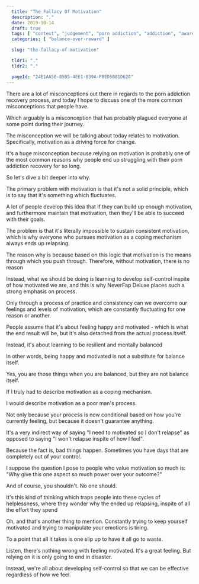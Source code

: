 ```yaml
---
  title: "The Fallacy Of Motivation"
  description: "."
  date: 2019-10-14
  draft: true
  tags: [ "context", "judgement", "porn addiction", "addiction", "awareness", "awareness exercises", "perspective", "nofap", "neverfap", "neverfap deluxe" ]
  categories: [ "balance-over-reward" ]

  slug: "the-fallacy-of-motivation"

  tldr1: "."
  tldr2: "."

  pageId: "24E1AA5E-85B5-4EE1-839A-FBED5B81D628"
---
```


There are a lot of misconceptions out there in regards to the porn addiction recovery process, and today I hope to discuss one of the more common misconceptions that people have.

Which arguably is a misconception that has probably plagued everyone at some point during their journey.

The misconception we will be talking about today relates to motivation. Specifically, motivation as a driving force for change.

It's a huge misconception because relying on motivation is probably one of the most common reasons why people end up struggling with their porn addiction recovery for so long.

So let's dive a bit deeper into why.

The primary problem with motivation is that it's not a solid principle, which is to say that it's something which fluctuates.

A lot of people develop this idea that if they can build up enough motivation, and furthermore maintain that motivation, then they'll be able to succeed with their goals.

The problem is that it's literally impossible to sustain consistent motivation, which is why everyone who pursues motivation as a coping mechanism always ends up relapsing.

The reason why is because based on this logic that motivation is the means through which you push through. Therefore, without motivation, there is no reason

Instead, what we should be doing is learning to develop self-control inspite of how motivated we are, and this is why NeverFap Deluxe places such a strong emphasis on process.

Only through a process of practice and consistency can we overcome our feelings and levels of motivation, which are constantly fluctuating for one reason or another.

People assume that it's about feeling happy and motivated - which is what the end result will be, but it's also detached from the actual process itself.

Instead, it's about learning to be resilient and mentally balanced

In other words, being happy and motivated is not a substitute for balance itself.

Yes, you are those things when you are balanced, but they are not balance itself.


If I truly had to describe motivation as a coping mechanism.


I would describe motivation as a poor man's process.


Not only because your process is now conditional based on how you're currently feeling, but because it doesn't guarantee anything.

It's a very indirect way of saying "I need to motivated so I don't relapse" as opposed to saying "I won't relapse inspite of how I feel".

Because the fact is, bad things happen. Sometimes you have days that are completely out of your control.

I suppose the question I pose to people who value motivation so much is: "Why give this one aspect so much power over your outcome?"

And of course, you shouldn't. No one should.

It's this kind of thinking which traps people into these cycles of helplessness, where they wonder why the ended up relapsing, inspite of all the effort they spend

Oh, and that's another thing to mention. Constantly trying to keep yourself motivated and trying to manipulate your emotions is tiring.

To a point that all it takes is one slip up to have it all go to waste.

Listen, there's nothing wrong with feeling motivated. It's a great feeling. But relying on it is only going to end in disaster.

Instead, we're all about developing self-control so that we can be effective regardless of how we feel.